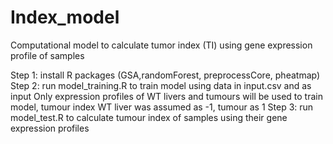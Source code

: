 # Index_model
Computational model to calculate tumor index (TI) using gene expression profile of samples

Step 1: install R packages (GSA,randomForest, preprocessCore, pheatmap)
Step 2: run model_training.R to train model using data in input.csv and as input 
Only expression profiles of WT livers and tumours will be used to train model, tumour index WT liver was assumed as -1, tumour as 1
Step 3: run model_test.R to calculate tumour index of samples using their gene expression profiles
